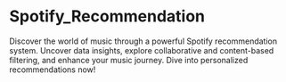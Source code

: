 # Spotify_Recommendation
Discover the world of music through a powerful Spotify recommendation system. Uncover data insights, explore collaborative and content-based filtering, and enhance your music journey. Dive into personalized recommendations now!
